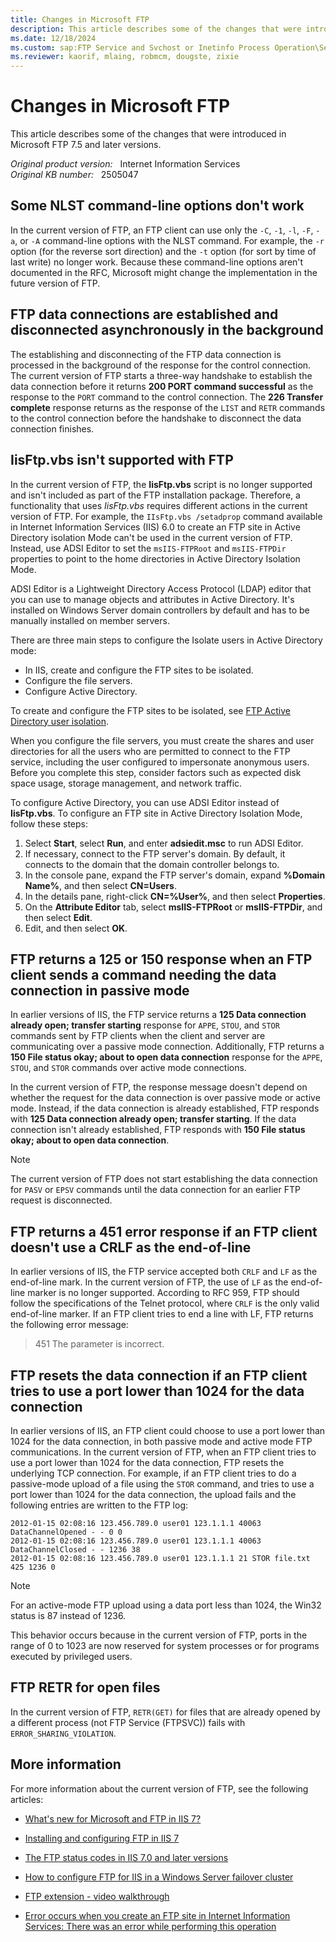 ```yaml
---
title: Changes in Microsoft FTP
description: This article describes some of the changes that were introduced in Microsoft FTP 7.5 and later versions.
ms.date: 12/18/2024
ms.custom: sap:FTP Service and Svchost or Inetinfo Process Operation\Service configuration
ms.reviewer: kaorif, mlaing, robmcm, dougste, zixie
---
```

# Changes in Microsoft FTP

This article describes some of the changes that were introduced in Microsoft FTP 7.5 and later versions.

_Original product version:_ &nbsp; Internet Information Services  
_Original KB number:_ &nbsp; 2505047

## Some NLST command-line options don't work

In the current version of FTP, an FTP client can use only the `-C`, `-1`, `-l`, `-F`, `-a`, or `-A` command-line options with the NLST command. For example, the `-r` option (for the reverse sort direction) and the `-t` option (for sort by time of last write) no longer work. Because these command-line options aren't documented in the RFC, Microsoft might change the implementation in the future version of FTP.

## FTP data connections are established and disconnected asynchronously in the background

The establishing and disconnecting of the FTP data connection is processed in the background of the response for the control connection. The current version of FTP starts a three-way handshake to establish the data connection before it returns **200 PORT command successful** as the response to the `PORT` command to the control connection. The **226 Transfer complete** response returns as the response of the `LIST` and `RETR` commands to the control connection before the handshake to disconnect the data connection finishes.

## IisFtp.vbs isn't supported with FTP

In the current version of FTP, the **IisFtp.vbs** script is no longer supported and isn't included as part of the FTP installation package. Therefore, a functionality that uses *IisFtp.vbs* requires different actions in the current version of FTP. For example, the `IIsFtp.vbs /setadprop` command available in Internet Information Services (IIS) 6.0 to create an FTP site in Active Directory isolation Mode can't be used in the current version of FTP. Instead, use ADSI Editor to set the `msIIS-FTPRoot` and `msIIS-FTPDir` properties to point to the home directories in Active Directory Isolation Mode.

ADSI Editor is a Lightweight Directory Access Protocol (LDAP) editor that you can use to manage objects and attributes in Active Directory. It's installed on Windows Server domain controllers by default and has to be manually installed on member servers.

There are three main steps to configure the Isolate users in Active Directory mode:

- In IIS, create and configure the FTP sites to be isolated.
- Configure the file servers.
- Configure Active Directory.

To create and configure the FTP sites to be isolated, see [FTP Active Directory user isolation](/iis/configuration/system.applicationHost/sites/site/ftpServer/userIsolation/activeDirectory).

When you configure the file servers, you must create the shares and user directories for all the users who are permitted to connect to the FTP service, including the user configured to impersonate anonymous users. Before you complete this step, consider factors such as expected disk space usage, storage management, and network traffic.

To configure Active Directory, you can use ADSI Editor instead of **IisFtp.vbs**. To configure an FTP site in Active Directory Isolation Mode, follow these steps:

1. Select **Start**, select **Run**, and enter **adsiedit.msc** to run ADSI Editor.
2. If necessary, connect to the FTP server's domain. By default, it connects to the domain that the domain controller belongs to.
3. In the console pane, expand the FTP server's domain, expand **%Domain Name%**, and then select **CN=Users**.
4. In the details pane, right-click **CN=%User%**, and then select **Properties**.
5. On the **Attribute Editor** tab, select **msIIS-FTPRoot** or **msIIS-FTPDir**, and then select **Edit**.
6. Edit, and then select **OK**.

## FTP returns a 125 or 150 response when an FTP client sends a command needing the data connection in passive mode

In earlier versions of IIS, the FTP service returns a **125 Data connection already open; transfer starting** response for `APPE`, `STOU`, and `STOR` commands sent by FTP clients when the client and server are communicating over a passive mode connection. Additionally, FTP returns a **150 File status okay; about to open data connection** response for the `APPE`, `STOU`, and `STOR` commands over active mode connections.

In the current version of FTP, the response message doesn't depend on whether the request for the data connection is over passive mode or active mode. Instead, if the data connection is already established, FTP responds with **125 Data connection already open; transfer starting**. If the data connection isn't already established, FTP responds with **150 File status okay; about to open data connection**.

> [!NOTE]
> The current version of FTP does not start establishing the data connection for `PASV` or `EPSV` commands until the data connection for an earlier FTP request is disconnected.

## FTP returns a 451 error response if an FTP client doesn't use a CRLF as the end-of-line

In earlier versions of IIS, the FTP service accepted both `CRLF` and `LF` as the end-of-line mark. In the current version of FTP, the use of `LF` as the end-of-line marker is no longer supported. According to RFC 959, FTP should follow the specifications of the Telnet protocol, where `CRLF` is the only valid end-of-line marker. If an FTP client tries to end a line with LF, FTP returns the following error message:

> 451 The parameter is incorrect.

## FTP resets the data connection if an FTP client tries to use a port lower than 1024 for the data connection

In earlier versions of IIS, an FTP client could choose to use a port lower than 1024 for the data connection, in both passive mode and active mode FTP communications. In the current version of FTP, when an FTP client tries to use a port lower than 1024 for the data connection, FTP resets the underlying TCP connection. For example, if an FTP client tries to do a passive-mode upload of a file using the `STOR` command, and tries to use a port lower than 1024 for the data connection, the upload fails and the following entries are written to the FTP log:

```console
2012-01-15 02:08:16 123.456.789.0 user01 123.1.1.1 40063 DataChannelOpened - - 0 0
2012-01-15 02:08:16 123.456.789.0 user01 123.1.1.1 40063 DataChannelClosed - - 1236 38
2012-01-15 02:08:16 123.456.789.0 user01 123.1.1.1 21 STOR file.txt 425 1236 0
```

> [!NOTE]
> For an active-mode FTP upload using a data port less than 1024, the Win32 status is 87 instead of 1236.

This behavior occurs because in the current version of FTP, ports in the range of 0 to 1023 are now reserved for system processes or for programs executed by privileged users.

## FTP RETR for open files

In the current version of FTP, `RETR(GET)` for files that are already opened by a different process (not FTP Service (FTPSVC))  fails with `ERROR_SHARING_VIOLATION`.

## More information

For more information about the current version of FTP, see the following articles:

- [What's new for Microsoft and FTP in IIS 7?](/iis/get-started/whats-new-in-iis-7/what39s-new-for-microsoft-and-ftp-in-iis-7)

- [Installing and configuring FTP in IIS 7](/iis/install/installing-publishing-technologies/installing-and-configuring-ftp-7-on-iis-7)

- [The FTP status codes in IIS 7.0 and later versions](https://support.microsoft.com/help/969061)

- [How to configure FTP for IIS in a Windows Server failover cluster](https://support.microsoft.com/help/974603)

- [FTP extension - video walkthrough](/iis/publish/using-the-ftp-service/ftp-extension-video-walkthrough)

- [Error occurs when you create an FTP site in Internet Information Services: There was an error while performing this operation](https://support.microsoft.com/help/2505017)
